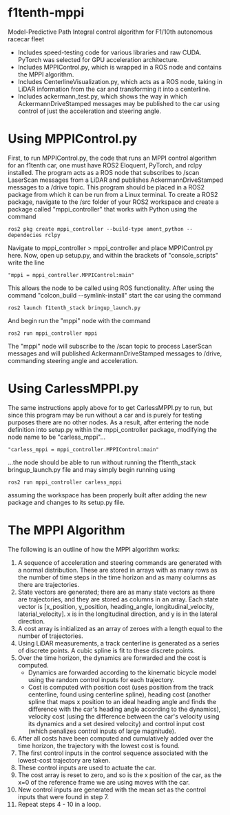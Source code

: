 # f1tenth-mppi
Model-Predictive Path Integral control algorithm for F1/10th autonomous racecar fleet


- Includes speed-testing code for various libraries and raw CUDA. PyTorch was selected for GPU acceleration architecture.
- Includes MPPIControl.py, which is wrapped in a ROS node and contains the MPPI algorithm.
- Includes CenterlineVisualization.py, which acts as a ROS node, taking in LiDAR information from the car and transforming it into a centerline.
- Includes ackermann_test.py, which shows the way in which AckermannDriveStamped messages may be published to the car using control of just the acceleration and steering angle.

# Using MPPIControl.py

First, to run MPPIControl.py, the code that runs an MPPI control algorithm for an f1tenth car, one must have ROS2 Eloquent, PyTorch, and rclpy installed. The program acts as a ROS node that subscribes to /scan LaserScan messages from a LiDAR and publishes AckermannDriveStamped messages to a /drive topic. 
This program should be placed in a ROS2 package from which it can be run from a Linux terminal. To create a ROS2 package, navigate to the /src folder of your ROS2 workspace and create a package called "mppi_controller" that works with Python using the command

```
ros2 pkg create mppi_controller --build-type ament_python --dependecies rclpy
```
Navigate to mppi_controller > mppi_controller and place MPPIControl.py here. 
Now, open up setup.py, and within the brackets of "console_scripts" write the line 
```
"mppi = mppi_controller.MPPIControl:main"
```
This allows the node to be called using ROS functionality. After using the command "colcon_build --symlink-install" start the car using the command 
```
ros2 launch f1tenth_stack bringup_launch.py
```
And begin run the "mppi" node with the command
```
ros2 run mppi_controller mppi
```
The "mppi" node will subscribe to the /scan topic to process LaserScan messages and will published AckermannDriveStamped messages to /drive, commanding steering angle and acceleration.

# Using CarlessMPPI.py
The same instructions apply above for to get CarlessMPPI.py to run, but since this program may be run without a car and is purely for testing purposes there are no other nodes. As a result, after entering the node definition into setup.py within the mppi_controller package, modifying the node name to be "carless_mppi"...
```
"carless_mppi = mppi_controller.MPPIControl:main"
```
...the node should be able to run without running the f1tenth_stack bringup_launch.py file and may simply begin running using 
```
ros2 run mppi_controller carless_mppi
```
assuming the workspace has been properly built after adding the new package and changes to its setup.py file.

# The MPPI Algorithm

The following is an outline of how the MPPI algorithm works:
1. A sequence of acceleration and steering commands are generated with a normal distribution. These are stored in arrays with as many rows as the number of time steps in the time horizon and as many columns as there are trajectories.
2. State vectors are generated; there are as many state vectors as there are trajectories, and they are stored as columns in an array. Each state vector is [x_position, y_position, heading_angle, longitudinal_velocity, laterial_velocity]. x is in the longitudinal direction, and y is in the lateral direction.
3. A cost array is initialized as an array of zeroes with a length equal to the number of trajectories.
4. Using LiDAR measurements, a track centerline is generated as a series of discrete points. A cubic spline is fit to these discrete points.
5. Over the time horizon, the dynamics are forwarded and the cost is computed.
   - Dynamics are forwarded according to the kinematic bicycle model using the random control inputs for each trajectory.
   - Cost is computed with position cost (uses position from the track centerline, found using centerline spline), heading cost (another spline that maps x position to an ideal heading angle and finds the difference with the car's heading angle according to the dynamics), velocity cost (using the difference between the car's velocity using its dynamics and a set desired velocity) and control input cost (which penalizes control inputs of large magnitude). 
6. After all costs have been computed and cumulatively added over the time horizon, the trajectory with the lowest cost is found.
7. The first control inputs in the control sequence associated with the lowest-cost trajectory are taken.
8. These control inputs are used to actuate the car.
9. The cost array is reset to zero, and so is the x position of the car, as the x=0 of the reference frame we are using moves with the car.
10. New control inputs are generated with the mean set as the control inputs that were found in step 7.
11. Repeat steps 4 - 10 in a loop.
